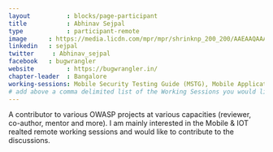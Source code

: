 ```yaml
---
layout          : blocks/page-participant
title           : Abhinav Sejpal
type            : participant-remote
image      : https://media.licdn.com/mpr/mpr/shrinknp_200_200/AAEAAQAAAAAAAAoCAAAAJDgwZmQyZDI1LTBlMWYtNDM5OS1hNTJlLWMyYzhkNDkxMmE1NA.jpg
linkedin   : sejpal
twitter     : Abhinav_sejpal
facebook   : bugwrangler
website         : https://bugwrangler.in/
chapter-leader  : Bangalore
working-sessions: Mobile Security Testing Guide (MSTG), Mobile Application Security Verification Standard (MASVS), Data behind Owasp Top 10 2017, Owasp Top 10 2017,  TLS for Local IoT, GDPR and DPO AppSec implications, Threat Modeling Where do I Start?, Securing the CI Pipeline
# add above a comma delimited list of the Working Sessions you would like to attend (use the session's title)
---
```


A contributor to various OWASP projects at various capacities (reviewer, co-author, mentor and more). I am mainly interested in the Mobile & IOT realted remote working sessions and would like to contribute to the discussions.

